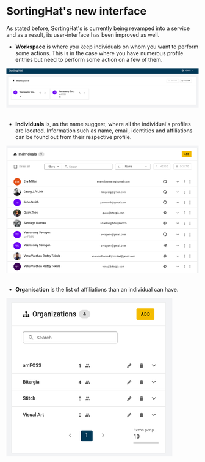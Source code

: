 # SortingHat's new interface

As stated before, SortingHat's is currently being revamped into a service and as a result, its user-interface has been improved as well.

- <strong>Workspace</strong> is where you keep individuals on whom you want to perform some actions. This is in the case where you have numerous profile entries but need to perform some action on a few of them.

![sortinghat workspace](./assets/sortinghat_workspace.png)<br><br>

- <strong>Individuals</strong> is, as the name suggest, where all the individual's profiles are located. Information such as name, email, identities and affiliations can be found out from their respective profile.

![sortinghat individuals](./assets/sortinghat_individuals.png)<br><br>

- <strong>Organisation</strong> is the list of affiliations than an individual can have.

![sortinghat orgs](./assets/sortinghat_orgs.png)
